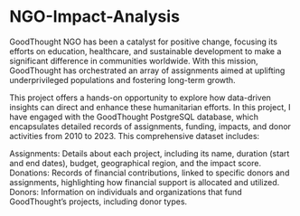 # NGO-Impact-Analysis

GoodThought NGO has been a catalyst for positive change, focusing its efforts on education, healthcare, and sustainable development to make a significant difference in communities worldwide. With this mission, GoodThought has orchestrated an array of assignments aimed at uplifting underprivileged populations and fostering long-term growth.

This project offers a hands-on opportunity to explore how data-driven insights can direct and enhance these humanitarian efforts. In this project, I have engaged with the GoodThought PostgreSQL database, which encapsulates detailed records of assignments, funding, impacts, and donor activities from 2010 to 2023. This comprehensive dataset includes:

Assignments: Details about each project, including its name, duration (start and end dates), budget, geographical region, and the impact score.
Donations: Records of financial contributions, linked to specific donors and assignments, highlighting how financial support is allocated and utilized.
Donors: Information on individuals and organizations that fund GoodThought’s projects, including donor types.
